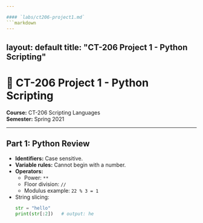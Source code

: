 ```yaml
---

#### `labs/ct206-project1.md`
```markdown
---
```

layout: default
title: "CT-206 Project 1 - Python Scripting"
---

# 🐍 CT-206 Project 1 - Python Scripting

**Course:** CT-206 Scripting Languages  
**Semester:** Spring 2021  

---

## Part 1: Python Review
- **Identifiers:** Case sensitive.  
- **Variable rules:** Cannot begin with a number.  
- **Operators:**  
  - Power: `**`  
  - Floor division: `//`  
  - Modulus example: `22 % 3 = 1`  
- String slicing:  
  ```python
  str = "hello"
  print(str[:2])   # output: he

